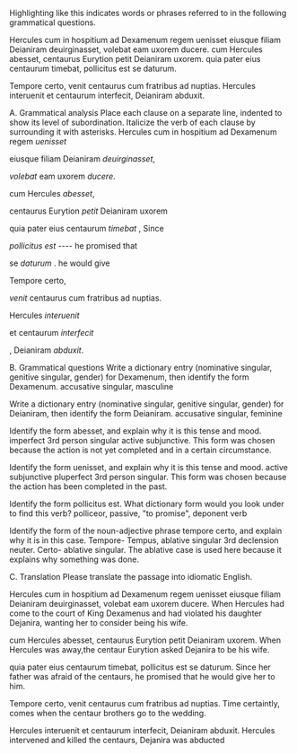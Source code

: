 Highlighting like this indicates words or phrases referred to in the following grammatical questions.

Hercules cum in hospitium ad Dexamenum regem uenisset eiusque filiam Deianiram deuirginasset, volebat eam uxorem ducere. cum Hercules abesset, centaurus Eurytion petit Deianiram uxorem. quia pater eius centaurum timebat, pollicitus est se daturum.

Tempore certo, venit centaurus cum fratribus ad nuptias. Hercules interuenit et centaurum interfecit, Deianiram abduxit.

A. Grammatical analysis
Place each clause on a separate line, indented to show its level of subordination. Italicize the verb of each clause by surrounding it with asterisks.
Hercules cum in hospitium ad Dexamenum regem *uenisset*

eiusque filiam Deianiram *deuirginasset*,

*volebat* eam uxorem *ducere*.

cum Hercules *abesset*,

centaurus Eurytion *petit* Deianiram uxorem

quia pater eius centaurum *timebat* , Since

*pollicitus est* ---- he promised that

se *daturum* . he would give 

Tempore certo, 

*venit* centaurus cum fratribus ad nuptias.

Hercules *interuenit* 

et centaurum *interfecit*

, Deianiram *abduxit*.

B. Grammatical questions
Write a dictionary entry (nominative singular, genitive singular, gender) for Dexamenum, then identify the form Dexamenum. accusative singular, masculine 

Write a dictionary entry (nominative singular, genitive singular, gender) for Deianiram, then identify the form Deianiram. accusative singular, feminine

Identify the form abesset, and explain why it is this tense and mood. imperfect 3rd person singular active subjunctive. This form was chosen because the action is not yet completed and in a certain circumstance.

Identify the form uenisset, and explain why it is this tense and mood. active subjunctive pluperfect 3rd person singular. This form was chosen because the action has been completed in the past.

Identify the form pollicitus est. What dictionary form would you look under to find this verb? polliceor, passive, "to promise", deponent verb 

Identify the form of the noun-adjective phrase tempore certo, and explain why it is in this case. Tempore- Tempus, ablative singular 3rd declension neuter. Certo- ablative singular. The ablative case is used here because it explains why something was done. 


C. Translation
Please translate the passage into idiomatic English.


Hercules cum in hospitium ad Dexamenum regem uenisset eiusque filiam Deianiram deuirginasset, volebat eam uxorem ducere. 
When Hercules had come to the court of King Dexamenus and had violated his daughter Dejanira, wanting her to consider being his wife. 

cum Hercules abesset, centaurus Eurytion petit Deianiram uxorem. 
When Hercules was away,the centaur Eurytion asked Dejanira to be his wife.

quia pater eius centaurum timebat, pollicitus est se daturum.
Since her father was afraid of the centaurs, he promised that he would give her to him. 

Tempore certo, venit centaurus cum fratribus ad nuptias. 
Time certaintly, comes when the centaur brothers go to the wedding. 

Hercules interuenit et centaurum interfecit, Deianiram abduxit.
Hercules intervened and killed the centaurs, Dejanira was abducted

